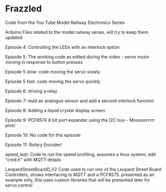 # Frazzled
Code from the You Tube Model Railway Electronics Series

Arduino Files related to the model railway series, will try to keep them updated

Episode 4:         Controlling the LEDs with an interlock option

Episode 5:         The working code as edited during the video - servo motor moving in response to button presses

Episode 5 slow:    code moving the servo slowly

Episode 5 fast:    code moving the servo quickly

Episode 6:         driving a relay

Episode 7:         read an analogue sensor and add a second interlock function

Episode 8:         Adding a liquid crystal display screen

Episode 9:        PCF8574 8 bit port expander using the I2C bus - Mooooorrrrr pins!

Episode 10:        No code for this episode

Episode 11:        Rotary Encoder!

speed_test:        Code to run the speed profiling, assumes a linux system, edit "cred.h" with MQTT details

LeopardStreetBoardD_V2    Code used to run one of the Leopard Street Board Controllers, shows interfacing to MQTT and a PCF8575. presented as an example only, this uses custom libraries that will be presented later for servo control
